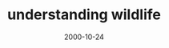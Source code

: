 ---
layout: base.njk
title : 'understanding wildlife' 
view_title : 'understanding wildlife' 
year : '2000' 
date : '2000-10-24' 
img_file : '/drawing/fishlake.png' 
html_file : 'wildlife' 
next_html : 'undrama.html' 
year_order : '555' 
permalink : "title/{{html_file}}.html"
---